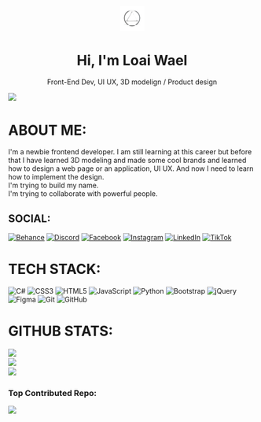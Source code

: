 <div>
<p align="center">
  <img src="./loai logo.png" alt="Header Image" width="10%">
</p>
<h1 align="center"> Hi, I'm Loai Wael </h1>
<p align="center">Front-End Dev, UI UX, 3D modelign / Product design</p>
</div>

[![](https://visitcount.itsvg.in/api?id=LoaiWael&icon=7&color=12)](https://visitcount.itsvg.in)
# ABOUT ME:
I'm a newbie frontend developer. I am still learning at this career but before that I have learned 3D modeling and made some cool brands and learned how to design a web page or an application, UI UX. And now I need to learn how to implement the design.<br>I'm trying to build my name.<br>I'm trying to collaborate with powerful people.<br>


## SOCIAL:
[![Behance](https://img.shields.io/badge/Behance-1769ff?logo=behance&logoColor=white)](https://behance.net/crzyby) [![Discord](https://img.shields.io/badge/Discord-%237289DA.svg?logo=discord&logoColor=white)](https://discord.gg/https://discord.gg/qGYZvKF5) [![Facebook](https://img.shields.io/badge/Facebook-%231877F2.svg?logo=Facebook&logoColor=white)](https://facebook.com/mirror.edge40) [![Instagram](https://img.shields.io/badge/Instagram-%23E4405F.svg?logo=Instagram&logoColor=white)](https://instagram.com/loai_3dz) [![LinkedIn](https://img.shields.io/badge/LinkedIn-%230077B5.svg?logo=linkedin&logoColor=white)](https://linkedin.com/in/loai-wael-374a93299) [![TikTok](https://img.shields.io/badge/TikTok-%23000000.svg?logo=TikTok&logoColor=white)](https://tiktok.com/@l.0.a.i) 

# TECH STACK:
![C#](https://img.shields.io/badge/c%23-%23239120.svg?style=flat&logo=csharp&logoColor=white) ![CSS3](https://img.shields.io/badge/css3-%231572B6.svg?style=flat&logo=css3&logoColor=white) ![HTML5](https://img.shields.io/badge/html5-%23E34F26.svg?style=flat&logo=html5&logoColor=white) ![JavaScript](https://img.shields.io/badge/javascript-%23323330.svg?style=flat&logo=javascript&logoColor=%23F7DF1E) ![Python](https://img.shields.io/badge/python-3670A0?style=flat&logo=python&logoColor=ffdd54) ![Bootstrap](https://img.shields.io/badge/bootstrap-%238511FA.svg?style=flat&logo=bootstrap&logoColor=white) ![jQuery](https://img.shields.io/badge/jquery-%230769AD.svg?style=flat&logo=jquery&logoColor=white) ![Figma](https://img.shields.io/badge/figma-%23F24E1E.svg?style=flat&logo=figma&logoColor=white) ![Git](https://img.shields.io/badge/git-%23F05033.svg?style=flat&logo=git&logoColor=white) ![GitHub](https://img.shields.io/badge/github-%23121011.svg?style=flat&logo=github&logoColor=white)
# GITHUB STATS:
![](https://github-readme-stats.vercel.app/api?username=LoaiWael&theme=dark&hide_border=false&include_all_commits=true&count_private=true)<br/>
![](https://github-readme-streak-stats.herokuapp.com/?user=LoaiWael&theme=dark&hide_border=false)<br/>
![](https://github-readme-stats.vercel.app/api/top-langs/?username=LoaiWael&theme=dark&hide_border=false&include_all_commits=true&count_private=true&layout=compact)

### Top Contributed Repo:
![](https://github-contributor-stats.vercel.app/api?username=LoaiWael&limit=5&theme=dark&combine_all_yearly_contributions=true)
